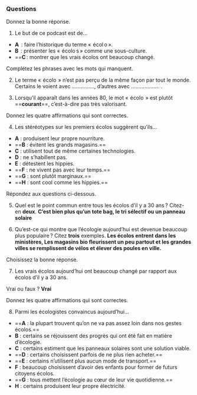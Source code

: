 
### **Questions**

Donnez la bonne réponse.

1. Le but de ce podcast est de…

- **A**  : faire l’historique du terme «  écol o ».
- **B**  : présenter les «  écolo s » comme une sous-culture.
- ==**C** : montrer que les vrais écolos ont beaucoup changé.

Complétez les phrases avec les mots qui manquent.

2. Le terme «  écolo  » n’est pas perçu de la même façon par tout le monde. Certains le voient avec ……………, d’autres avec ………………. .


3. Lorsqu’il apparaît dans les années 80, le mot «  écolo  » est plutôt ==**courant**==, c’est-à-dire pas très valorisant.

Donnez les quatre affirmations qui sont correctes.

4. Les stéréotypes sur les premiers écolos suggèrent qu’ils…

- **A** : produisent leur propre nourriture.
- ==**B** : évitent les grands magasins.==
- **C** : utilisent tout de même certaines technologies.
- **D** : ne s’habillent pas.
- **E** : détestent les hippies.
- ==**F** : ne vivent pas avec leur temps.==
- ==**G** : sont plutôt marginaux.==
- ==**H** : sont cool comme les hippies.==

Répondez aux questions ci-dessous.

5. Quel est le point commun entre tous les écolos d’il y a 30 ans ? Citez-en **deux**. **C’est bien plus qu’un tote bag, le tri sélectif ou un panneau solaire** 

7. Qu’est-ce qui montre que l’écologie aujourd’hui est devenue beaucoup plus populaire ? Citez **trois** exemples. **Les écolos entrent dans les ministères, Les magasins bio fleurissent un peu partout et les grandes villes se remplissent de vélos et élever des poules en ville.**

Choisissez la bonne réponse.

7. Les vrais écolos aujourd’hui ont beaucoup changé par rapport aux écolos d’il y a 30 ans.

Vrai ou faux ? **Vrai**

Donnez les quatre affirmations qui sont correctes.

8. Parmi les écologistes convaincus aujourd’hui…

- ==**A** : la plupart trouvent qu’on ne va pas assez loin dans nos gestes écolos.==
- **B** : certains se réjouissent des progrès qui ont été fait en matière d’écologie.
- **C** : certains estiment que les panneaux solaires sont une solution viable.
- ==**D** : certains choisissent parfois de ne plus rien acheter.==
- ==**E** : certains n’utilisent plus aucun mode de transport.==
- **F** : beaucoup choisissent d’avoir des enfants pour former de futurs citoyens écolos.
- ==**G** : tous mettent l’écologie au cœur de leur vie quotidienne.==
- **H** : certains produisent leur propre électricité.